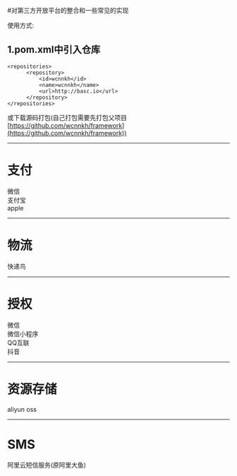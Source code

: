 #对第三方开放平台的整合和一些常见的实现

使用方式:

1.pom.xml中引入仓库
-------------------
	<repositories>
		  <repository>
			  <id>wcnnkh</id>
			  <name>wcnnkh</name>
			  <url>http://basc.io</url>
		  </repository>
    </repositories>
或下载源码打包(自己打包需要先打包父项目[https://github.com/wcnnkh/framework](https://github.com/wcnnkh/framework))

---
# 支付
微信<br/>
支付宝<br/>
apple<br/>

---
# 物流
快递鸟<br/>

---
# 授权
微信<br/>
微信小程序<br/>
QQ互联<br/>
抖音<br/>

---
# 资源存储
aliyun oss<br/>

---
# SMS
阿里云短信服务(原阿里大鱼)<br/>
